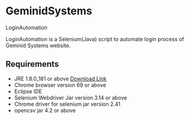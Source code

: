 # GeminidSystems
LoginAutomation

LoginAutomation is a Selenium(Java) script to automate login process of Geminid Systems website.

## Requirements
  
  - JRE 1.8.0_181 or above [Download Link](http://www.oracle.com/technetwork/java/javase/downloads/jre8-downloads-2133155.html)
  - Chrome browser version 69 or above 
  - Eclipse IDE
  - Selenium Webdriver Jar version 3.14 or above
  - Chrome driver for selenium jar version 2.41
  - opencsv jar 4.2 or above
  
